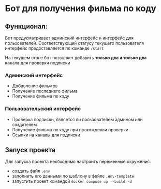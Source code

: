 # Бот для получения фильма по коду

## Функционал:

Бот предусматривает админский интерфейс и интерфейс для пользователей.
Соответствующий статусу текущего пользователя интерфейс предоставляется по команде `/start`

На текущем этапе бот позволяет добавить **только два и только два** канала для проверки подписки

### Админский интерфейс

- Добавление фильмов
- Получение последнего фильма
- Получение фильма по коду

### Пользовательский интерфейс

- Проверка подписки, является ли пользователем админом или создателем
- Получение фильма по коду при прохождении проверки
- Ссылки на каналы для подписки

## Запуск проекта

Для запуска проекта необходимо настроить переменные окружения:

- создать файл `.env`
- заполнить его данными по шаблону в файле `.env-template`
- запустить проект командой `docker compose up --build -d`

